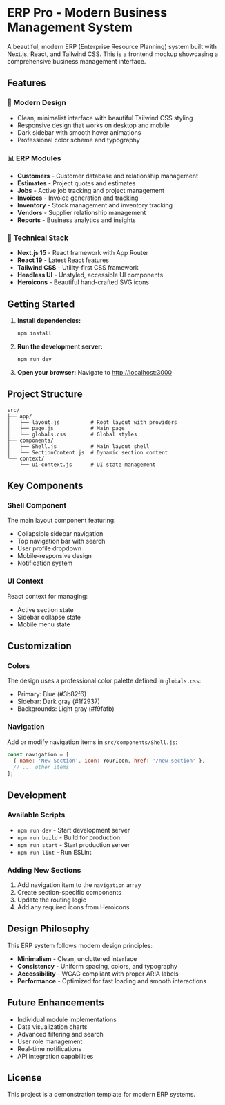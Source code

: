 # ERP Pro - Modern Business Management System

A beautiful, modern ERP (Enterprise Resource Planning) system built with Next.js, React, and Tailwind CSS. This is a frontend mockup showcasing a comprehensive business management interface.

## Features

### 🎨 Modern Design
- Clean, minimalist interface with beautiful Tailwind CSS styling
- Responsive design that works on desktop and mobile
- Dark sidebar with smooth hover animations
- Professional color scheme and typography

### 📊 ERP Modules
- **Customers** - Customer database and relationship management
- **Estimates** - Project quotes and estimates
- **Jobs** - Active job tracking and project management
- **Invoices** - Invoice generation and tracking
- **Inventory** - Stock management and inventory tracking
- **Vendors** - Supplier relationship management
- **Reports** - Business analytics and insights

### 🚀 Technical Stack
- **Next.js 15** - React framework with App Router
- **React 19** - Latest React features
- **Tailwind CSS** - Utility-first CSS framework
- **Headless UI** - Unstyled, accessible UI components
- **Heroicons** - Beautiful hand-crafted SVG icons

## Getting Started

1. **Install dependencies:**
   ```bash
   npm install
   ```

2. **Run the development server:**
   ```bash
   npm run dev
   ```

3. **Open your browser:**
   Navigate to [http://localhost:3000](http://localhost:3000)

## Project Structure

```
src/
├── app/
│   ├── layout.js          # Root layout with providers
│   ├── page.js            # Main page
│   └── globals.css        # Global styles
├── components/
│   ├── Shell.js           # Main layout shell
│   └── SectionContent.js  # Dynamic section content
└── context/
    └── ui-context.js      # UI state management
```

## Key Components

### Shell Component
The main layout component featuring:
- Collapsible sidebar navigation
- Top navigation bar with search
- User profile dropdown
- Mobile-responsive design
- Notification system

### UI Context
React context for managing:
- Active section state
- Sidebar collapse state
- Mobile menu state

## Customization

### Colors
The design uses a professional color palette defined in `globals.css`:
- Primary: Blue (#3b82f6)
- Sidebar: Dark gray (#1f2937)
- Backgrounds: Light gray (#f9fafb)

### Navigation
Add or modify navigation items in `src/components/Shell.js`:
```javascript
const navigation = [
  { name: 'New Section', icon: YourIcon, href: '/new-section' },
  // ... other items
];
```

## Development

### Available Scripts
- `npm run dev` - Start development server
- `npm run build` - Build for production
- `npm run start` - Start production server
- `npm run lint` - Run ESLint

### Adding New Sections
1. Add navigation item to the `navigation` array
2. Create section-specific components
3. Update the routing logic
4. Add any required icons from Heroicons

## Design Philosophy

This ERP system follows modern design principles:
- **Minimalism** - Clean, uncluttered interface
- **Consistency** - Uniform spacing, colors, and typography
- **Accessibility** - WCAG compliant with proper ARIA labels
- **Performance** - Optimized for fast loading and smooth interactions

## Future Enhancements

- Individual module implementations
- Data visualization charts
- Advanced filtering and search
- User role management
- Real-time notifications
- API integration capabilities

## License

This project is a demonstration template for modern ERP systems.